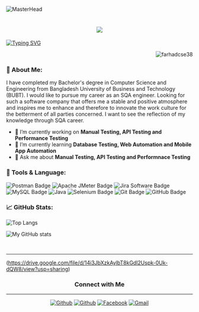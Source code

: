 
![MasterHead](https://developers.cemexgo.com/content/overview-welcome.gif)
<!--![MasterHead](https://mudrainfotec.com/static/media/testing.4e35d41a.gif)-->




<h1 align="center"><img src="https://readme-typing-svg.herokuapp.com?color=%233B3838&size=30&center=true&vCenter=true&width=600&height=50&lines=Hi+👋,+I'm+Farhad+Hossain" /></h1>

   [![Typing SVG](https://readme-typing-svg.herokuapp.com?font=Fira+Code&pause=1000&color=261623E3&random=true&width=400&lines=I+am+a+Passionate+SQA+Engineer)](/)

<p align="right"> <img src="https://komarev.com/ghpvc/?username=farhadcse38&label=Profile%20views&color=0e75b6&style=flat" alt="farhadcse38" /> </p>


### 📝 About Me:
I have completed my Bachelor's degree in Computer Science and Engineering from Bangladesh University of Business and Technology (BUBT). I would like to pursue my career as an SQA engineer. Looking for such a software company that offers me a stable and positive atmosphere and inspires me to enhance and therefore to innovate the work culture for the betterment of all parties concerned. I want to see the reflection of my knowledge through SQA career.

  - 🔭 I’m currently working on **Manual Testing, API Testing and Performance Testing**
  - 🌱 I’m currently learning **Database Testing, Web Automation and Mobile App Automation**
  - 💬 Ask me about **Manual Testing, API Testing and Performnace Testing**

### 🔧 Tools & Language:
![Postman Badge](https://img.shields.io/badge/Postman-FF6C37?logo=postman&logoColor=fff&style=flat-square)
![Apache JMeter Badge](https://img.shields.io/badge/Apache%20JMeter-D22128?logo=apachejmeter&logoColor=fff&style=flat-square)
![Jira Software Badge](https://img.shields.io/badge/Jira%20Software-0052CC?logo=jirasoftware&logoColor=fff&style=flat-square)
![MySQL Badge](https://img.shields.io/badge/MySQL-4479A1?logo=mysql&logoColor=fff&style=flat-square)
<img alt="Java" src="https://img.shields.io/badge/java-%23ED8B00.svg?logo=java&logoColor=fff&style=flat-square"/>
![Selenium Badge](https://img.shields.io/badge/Selenium-43B02A?logo=selenium&logoColor=fff&style=flat-square)
![Git Badge](https://img.shields.io/badge/Git-F05032?logo=git&logoColor=fff&style=flat-square)
![GitHub Badge](https://img.shields.io/badge/GitHub-181717?logo=github&logoColor=fff&style=flat-square)
 </br>
  


  <!--
<img align="center" src="https://github-readme-stats.vercel.app/api?username=farhadcse38&show_icons=true&include_all_commits=true&theme=cobalt&hide_border=true" alt="My github stats" /> 
<img align="center" src="https://github-readme-stats.vercel.app/api/top-langs/?username=farhadcse38&layout=compact&theme=cobalt&hide_border=true" />
<img align="center" src="https://github-readme-streak-stats.herokuapp.com?user=farhadcse38&theme=vue-dark&hide_border=true&date_format=M%20j%5B%2C%20Y%5D" alt="My github stats" />
-->
 
 



### 📈 GitHub Stats:

![Top Langs](https://github-readme-stats.vercel.app/api/top-langs/?username=farhadcse38)
<!--[![My GitHub stats](https://github-readme-stats.vercel.app/api?username=farhadcse38)](https://github.com/anuraghazra/github-readme-stats) -->

![My GitHub stats](https://github-readme-stats.vercel.app/api?username=farhadcse38&show_icons=true)

<br/>



---

(https://drive.google.com/file/d/14i3JbXzkAylbT8kGdl2Uspk-0Uk-dQW8/view?usp=sharing)<h3 align="center">Connect with Me</h3>

---

<p align="center">
   <a href="https://github.com/farhadcse38"><img alt="Github" src="https://img.shields.io/badge/GitHub-%2312100E.svg?&style=for-the-badge&logo=Github&logoColor=white" /></a>
   <a href="https://www.linkedin.com/in/farhad-hossain-junnun"><img alt="Github" src="https://img.shields.io/badge/linkedin-%230077B5.svg?&style=for-the-badge&logo=linkedin&logoColor=white" /></a>
   <a href="https://www.facebook.com/profile.php?id=100089626758976"><img alt="Facebook" src="https://img.shields.io/badge/Facebook-%231877F2.svg?style=for-the-badge&logo=Facebook&logoColor=white"/></a>
   <a href="mailto:farhad.h.junnun@gmail.com"><img  alt="Gmail" src="https://img.shields.io/badge/Gmail-D14836?style=for-the-badge&logo=gmail&logoColor=white" /></a>
</p>
